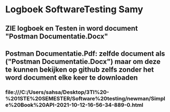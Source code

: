 # Logboek SoftwareTesting Samy
## ZIE logboek en Testen in word document "Postman Documentatie.Docx"
## Postman Documentatie.Pdf: zelfde document als ("Postman Documentatie.Docx") maar om deze te kunnen bekijken op github zelfs zonder het word document elke keer te downloaden
### file:///C:/Users/sahsa/Desktop/3TI%20-%201STE%20SEMESTER/Software%20testing/newman/Simple%20Book%20API-2021-10-12-16-56-34-889-0.html
